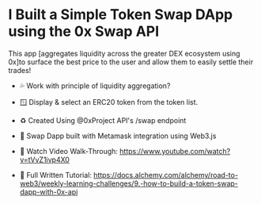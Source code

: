 # I Built a Simple Token Swap DApp using the 0x Swap API
 

This app [aggregates liquidity across the greater DEX ecosystem using 0x]to surface the best price to the user and allow them to easily settle their trades!




* 💦 Work with principle of liquidity aggregation?
* 🪟  Display & select an ERC20 token from the token list.
* ♻️ Created Using @0xProject API's /swap endpoint
* 🧱 Swap Dapp built with Metamask integration using Web3.js


* 🎥 Watch Video Walk-Through: https://www.youtube.com/watch?v=tVvZ1ivp4X0
* 📖 Full Written Tutorial: https://docs.alchemy.com/alchemy/road-to-web3/weekly-learning-challenges/9.-how-to-build-a-token-swap-dapp-with-0x-api
 